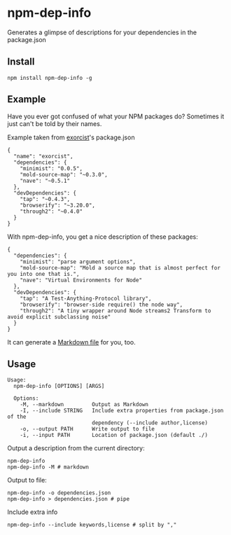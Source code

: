 # npm-dep-info

Generates a glimpse of descriptions for your dependencies in the package.json

## Install

```
npm install npm-dep-info -g
```

## Example

Have you ever got confused of what your NPM packages do? Sometimes it just can't
be told by their names.

Example taken from [exorcist](https://github.com/thlorenz/exorcist)'s
package.json

```
{
  "name": "exorcist",
  "dependencies": {
    "minimist": "0.0.5",
    "mold-source-map": "~0.3.0",
    "nave": "~0.5.1"
  },
  "devDependencies": {
    "tap": "~0.4.3",
    "browserify": "~3.20.0",
    "through2": "~0.4.0"
  }
}
```

With npm-dep-info, you get a nice description of these packages:

```
{
  "dependencies": {
    "minimist": "parse argument options",
    "mold-source-map": "Mold a source map that is almost perfect for you into one that is.",
    "nave": "Virtual Environments for Node"
  },
  "devDependencies": {
    "tap": "A Test-Anything-Protocol library",
    "browserify": "browser-side require() the node way",
    "through2": "A tiny wrapper around Node streams2 Transform to avoid explicit subclassing noise"
  }
}
```

It can generate a
[Markdown file](https://github.com/pH200/npm-dep-info/blob/master/example.md)
for you, too.

## Usage

```
Usage:
  npm-dep-info [OPTIONS] [ARGS]

  Options:
    -M, --markdown         Output as Markdown
    -I, --include STRING   Include extra properties from package.json of the
                           dependency (--include author,license)
    -o, --output PATH      Write output to file
    -i, --input PATH       Location of package.json (default ./)
```

Output a description from the current directory:

```
npm-dep-info
npm-dep-info -M # markdown
```

Output to file:

```
npm-dep-info -o dependencies.json
npm-dep-info > dependencies.json # pipe
```

Include extra info

```
npm-dep-info --include keywords,license # split by ","
```
